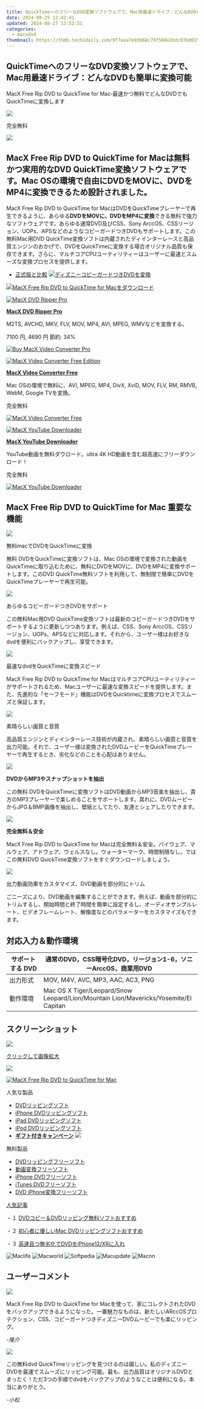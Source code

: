 ```yaml
---
title: QuickTimeへのフリーなDVD変換ソフトウェアで、Mac用最速ドライブ：どんなDVDも簡単に変換可能
date: 2024-08-25 12:42:41
updated: 2024-08-27 12:52:51
categories:
  - macxdvd
thumbnail: https://thmb.techidaily.com/9f7aaa7e93668c79f588e2bdc07bd0199fd9952e273ede775f53891cdecae42d.jpg
---
```


## QuickTimeへのフリーなDVD変換ソフトウェアで、Mac用最速ドライブ：どんなDVDも簡単に変換可能

MacX Free Rip DVD to QuickTime for Mac‐最速かつ無料でどんなDVDでもQuickTimeに変換します

![](https://www.macxdvd.com/rip-dvd-to-quicktime-for-mac-free/../face/free-rip-dvd-to-quicktime-for-mac.jpg) 

完全無料

![](https://www.macxdvd.com/rip-dvd-to-quicktime-for-mac-free/../image-jp/flag.png) 

## **MacX Free Rip DVD to QuickTime for Mac**は無料かつ実用的なDVD QuickTime変換ソフトウェアです。Mac OSの環境で自由にDVDをMOVに、DVDをMP4に変換できるため設計されました。

MacX Free Rip DVD to QuickTime for MacはDVDをQuickTimeプレーヤーで再生できるように、あらゆる**DVDをMOVに、DVDをMP4に変換**できる無料で強力なソフトウェアです。あらゆる通常DVD及びCSS、Sony ArccOS、CSSリージョン、UOPs、APSなどのようなコピーガードつきDVDもサポートします。この無料Mac用DVD QuickTime変換ソフトは内蔵されたディインターレースと高品質エンジンのおかげで、DVDをQuickTimeに変換する場合オリジナル品質も保存できます。さらに、マルチコアCPUユーティリティーはユーザーに最速とスムーズな変換プロセスを提供します。

* [正式版と比較](https://tools.techidaily.com/macxdvd/products/)
[![ディズニーコピーガードつきDVDを変換](https://www.macxdvd.com/rip-dvd-to-quicktime-for-mac-free/../image-jp/macxdvdpro-banner-mini.jpg)](https://www.macxdvd.com/rip-dvd-to-quicktime-for-mac-free/../how-to-rip-disney-dvd-copy-protection-jp.htm) 

[![MacX Free Rip DVD to QuickTime for Macをダウンロード](https://www.macxdvd.com/rip-dvd-to-quicktime-for-mac-free/../image-jp/bottom-download-big.jpg)](https://www.macxdvd.com/download/macx-free-rip-dvd-to-quicktime-for-mac.dmg) 

[![MacX DVD Ripper Pro](https://www.macxdvd.com/rip-dvd-to-quicktime-for-mac-free/../box-image/macx-ripper-box-left.jpg)](https://www.macxdvd.com/rip-dvd-to-quicktime-for-mac-free/../mac-video-converter-pro/buy-jp.htm) 

**[MacX DVD Ripper Pro](https://tools.techidaily.com/macxdvd/products/)**

M2TS, AVCHD, MKV, FLV, MOV, MP4, AVI, MPEG, WMVなどを変換する。

7100 円, 4690 円 節約: 34%

[![Buy MacX Video Converter Pro](https://www.macxdvd.com/rip-dvd-to-quicktime-for-mac-free/../image-jp/bottom-buy2.jpg)](https://www.macxdvd.com/rip-dvd-to-quicktime-for-mac-free/../mac-dvd-ripper-pro/buy-jp.htm) 

[![MacX Video Converter Free Edition](https://www.macxdvd.com/rip-dvd-to-quicktime-for-mac-free/../box-image/free-converter-mini1.jpg)](https://www.macxdvd.com/rip-dvd-to-quicktime-for-mac-free/../dvd-ripper-mac-free/index-jp.htm) 

**[MacX Video Converter Free](https://tools.techidaily.com/macxdvd/products/)**

Mac OSの環境で無料に、AVI, MPEG, MP4, DivX, XviD, MOV, FLV, RM, RMVB, WebM, Google TVを変換。

 完全無料 

[![MacX Video Converter Free](https://www.macxdvd.com/rip-dvd-to-quicktime-for-mac-free/../image-jp/free-download.jpg)](https://www.macxdvd.com/rip-dvd-to-quicktime-for-mac-free/../download/macx-video-converter-free-edition.dmg) 

[![MacX YouTube Downloader](https://www.macxdvd.com/rip-dvd-to-quicktime-for-mac-free/../box-image/youtube-mini1.png)](https://tools.techidaily.com/macxdvd/products/)

**[MacX YouTube Downloader](https://tools.techidaily.com/macxdvd/products/)**

YouTube動画を無料ダウロード。ultra 4K HD動画を含む超高速にフリーダウンロード！

 完全無料 

[![MacX YouTube Downloader](https://www.macxdvd.com/rip-dvd-to-quicktime-for-mac-free/../image-jp/free-download.jpg)](https://www.macxdvd.com/rip-dvd-to-quicktime-for-mac-free/../download/macx-youtube-downloader-free.dmg) 

## MacX Free Rip DVD to QuickTime for Mac 重要な機能

![](https://www.macxdvd.com/rip-dvd-to-quicktime-for-mac-free/image/1.jpg) 

無料macでDVDをQuickTimeに変換

無料 DVDをQuickTimeに変換ソフトは、Mac OSの環境で変換された動画をQuickTimeに取り込むために、無料にDVDをMOVに、DVDをMP4に変換サポートします。このDVD QuickTime無料ソフトを利用して、無制限で簡単にDVDをQuickTimeプレーヤーで再生可能。

![](https://www.macxdvd.com/rip-dvd-to-quicktime-for-mac-free/image/2.jpg) 

あらゆるコピーガードつきDVDをサポート

この無料Mac用DVD QuickTime変換ソフトは最新のコピーガードつきDVDをサポートするように更新しつつあります。例えば、CSS、Sony ArccOS、CSSリージョン、UOPs、APSなどに対応します。それから、ユーザー様はお好きなdvdを便利にバックアップし、享受できます。

![](https://www.macxdvd.com/rip-dvd-to-quicktime-for-mac-free/image/3.jpg) 

最速なdvdをQuickTimeに変換スピード

MacX Free Rip DVD to QuickTime for MacはマルチコアCPUユーティリティーがサポートされるため、Macユーザーに最速な変換スピードを提供します。また、先進的な「セーフモード」機能はDVDをQuicktimeに変換プロセスでスムーズと保証します。

![](https://www.macxdvd.com/rip-dvd-to-quicktime-for-mac-free/image/4.jpg) 

素晴らしい画質と音質

高品質エンジンとディインターレース技術が内蔵され、素晴らしい画質と音質を出力可能。それで、ユーザー様は変換されたDVDムービーをQuickTimeプレーヤーで再生するとき、劣化などのことを心配はありません。

![](https://www.macxdvd.com/rip-dvd-to-quicktime-for-mac-free/image/5.jpg) 

**DVDからMP3やスナップショットを抽出**

この無料 DVDをQuickTimeに変換ソフトはDVD動画からMP3音楽を抽出し、貴方のMP3プレーヤーで楽しめることをサポートします。其れに、DVDムービーからJPG＆BMP画像を抽出し、壁紙としてたり、友達とシェアしたりできます。

![](https://www.macxdvd.com/rip-dvd-to-quicktime-for-mac-free/image/6.jpg) 

**完全無料＆安全**

MacX Free Rip DVD to QuickTime for Macは完全無料＆安全。パイウェア、マルウェア、アドウェア、ウェルスなし。ウォーターマーク、時間制限なし。ではこの無料DVD QuickTime変換ソフトをすぐダウンロードしましょう。

![](https://www.macxdvd.com/rip-dvd-to-quicktime-for-mac-free/image/7.jpg) 

出力動画効果をカスタマイズ、DVD動画を部分的にトリム

ごニーズにより、DVD動画を編集することができます。例えば、動画を部分的にトリムするし、開始時間と終了時間を簡単に設定するし、オーディオサンプルレート、ビデオフレームレート、解像度などのパラメーターをカスタマイズもできます。

## 対応入力＆動作環境

| サポートする DVD | 通常のDVD，CSS暗号化DVD，リージョン1-6，ソニーArccOS，商業用DVD                                           |
| ---------- | ------------------------------------------------------------------------------------ |
| 出力形式       | MOV, M4V, AVC, MP3, AAC, AC3, PNG                                                    |
| 動作環境       | Mac OS X Tiger/Leopard/Snow Leopard/Lion/Mountain Lion/Mavericks/Yosemite/El Capitan |

## スクリーンショット

![](https://www.macxdvd.com/rip-dvd-to-quicktime-for-mac-free/image/screenshot-jp.png)

[クリックして画像拡大](https://tools.techidaily.com/macxdvd/products/)

![](https://www.macxdvd.com/rip-dvd-to-quicktime-for-mac-free/image/screenshot-2-jp.png) 

[![MacX Free Rip DVD to QuickTime for Mac](https://www.macxdvd.com/rip-dvd-to-quicktime-for-mac-free/../image-jp/bottom-download-big.jpg)](https://www.macxdvd.com/download/macx-free-rip-dvd-to-quicktime-for-mac.dmg)

人気な製品

* [DVDリッピングソフト](https://tools.techidaily.com/macxdvd/products/)
* [iPhone DVDリッピングソフト](https://tools.techidaily.com/macxdvd/products/)
* [iPad DVDリッピングソフト](https://tools.techidaily.com/macxdvd/products/)
* [iPod DVDリッピングソフト](https://tools.techidaily.com/macxdvd/products/)
* [**ギフト付きキャンペーン**](https://tools.techidaily.com/macxdvd/products/) ![](https://www.macxdvd.com/rip-dvd-to-quicktime-for-mac-free/../blog/new-fourteen/hot.gif)

無料製品

* [DVDリッピングフリーソフト](https://tools.techidaily.com/macxdvd/products/)
* [動画変換フリーソフト](https://tools.techidaily.com/macxdvd/products/)
* [iPhone DVDフリーソフト](https://tools.techidaily.com/macxdvd/products/)
* [iTunes DVDフリーソフト](https://tools.techidaily.com/macxdvd/products/)
* [DVD iPhone変換フリーソフト](https://tools.techidaily.com/macxdvd/products/)

[人気記事](https://tools.techidaily.com/macxdvd/products/)

・１ [DVDコピー＆DVDリッピング無料ソフトおすすめ](https://tools.techidaily.com/macxdvd/products/)

・２ [初心者に優しいMac DVDリッピングソフトおすすめ](https://tools.techidaily.com/macxdvd/products/)

・３ [高速且つ無劣化でDVDをiPhone12/XRに入れ](https://tools.techidaily.com/macxdvd/products/)

![Maclife](https://www.macxdvd.com/rip-dvd-to-quicktime-for-mac-free/../i-pic/maclife.gif) ![Macworld](https://www.macxdvd.com/rip-dvd-to-quicktime-for-mac-free/../i-pic/macworld.gif) ![Softpedia](https://www.macxdvd.com/rip-dvd-to-quicktime-for-mac-free/../i-pic/softpedia.gif) ![Macupdate](https://www.macxdvd.com/rip-dvd-to-quicktime-for-mac-free/../i-pic/macupdate.gif) ![Macnn](https://www.macxdvd.com/rip-dvd-to-quicktime-for-mac-free/../i-pic/macnn.gif) 

## ユーザーコメント

![](https://www.macxdvd.com/rip-dvd-to-quicktime-for-mac-free/../image/customer-ico.jpg) 

MacX Free Rip DVD to QuickTime for Macを使って、家にコレクトされたDVDをバックアップできるようになった。一番魅力なものは、新たしいARccOSプロテクション、CSS、コピーガードつきディズニーDVDムービーでも楽にリッピング。

_\-隆介_ 

![](https://www.macxdvd.com/rip-dvd-to-quicktime-for-mac-free/../image/customer-ico.jpg) 

この無料dvd QuickTimeリッピングを見つけるのは嬉しい。私のディズニーDVDを最速でスムーズにリッピング可能。最も、出力品質はオリジナルDVDとまったく！ただ3つの手順でdvdをバックアップのようなことは便利になる。本当にありがとう。

_\-小松_

<ins class="adsbygoogle"
     style="display:block"
     data-ad-format="autorelaxed"
     data-ad-client="ca-pub-7571918770474297"
     data-ad-slot="1223367746"></ins>



<ins class="adsbygoogle"
     style="display:block"
     data-ad-client="ca-pub-7571918770474297"
     data-ad-slot="8358498916"
     data-ad-format="auto"
     data-full-width-responsive="true"></ins>
